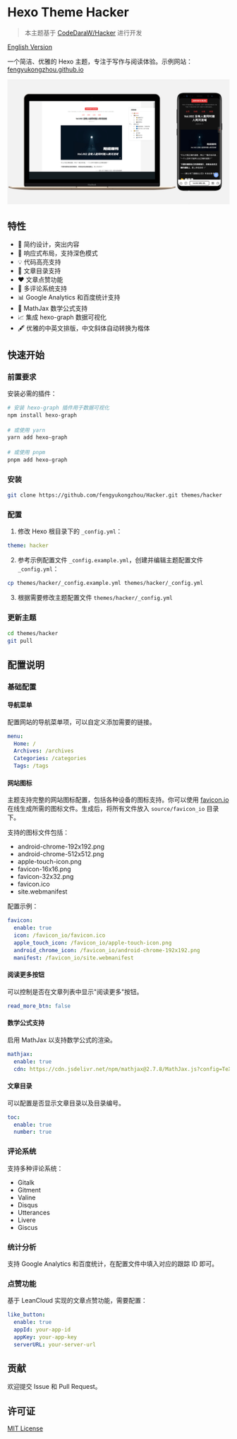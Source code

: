 # Hexo Theme Hacker

> 本主题基于 [CodeDaraW/Hacker](https://github.com/CodeDaraW/Hacker) 进行开发

[English Version](README_EN.md)

一个简洁、优雅的 Hexo 主题，专注于写作与阅读体验。示例网站：[fengyukongzhou.github.io](https://fengyukongzhou.github.io)

![Hacker主题预览](preview.png)

## 特性

- 🎨 简约设计，突出内容
- 📱 响应式布局，支持深色模式
- 💡 代码高亮支持
- 📑 文章目录支持
- ❤️ 文章点赞功能
- 💬 多评论系统支持
- 📊 Google Analytics 和百度统计支持
- 📝 MathJax 数学公式支持
- 📈 集成 hexo-graph 数据可视化
- 🖋 优雅的中英文排版，中文斜体自动转换为楷体

## 快速开始

### 前置要求

安装必需的插件：
```bash
# 安装 hexo-graph 插件用于数据可视化
npm install hexo-graph

# 或使用 yarn
yarn add hexo-graph

# 或使用 pnpm
pnpm add hexo-graph
```

### 安装

```bash
git clone https://github.com/fengyukongzhou/Hacker.git themes/hacker
```

### 配置

1. 修改 Hexo 根目录下的 `_config.yml`：
```yaml
theme: hacker
```

2. 参考示例配置文件 `_config.example.yml`，创建并编辑主题配置文件 `_config.yml`：
```bash
cp themes/hacker/_config.example.yml themes/hacker/_config.yml
```

3. 根据需要修改主题配置文件 `themes/hacker/_config.yml`

### 更新主题

```bash
cd themes/hacker
git pull
```

## 配置说明

### 基础配置

#### 导航菜单
配置网站的导航菜单项，可以自定义添加需要的链接。

```yaml
menu:
  Home: /
  Archives: /archives
  Categories: /categories
  Tags: /tags
```

#### 网站图标
主题支持完整的网站图标配置，包括各种设备的图标支持。你可以使用 [favicon.io](https://favicon.io/favicon-converter/) 在线生成所需的图标文件。生成后，将所有文件放入 `source/favicon_io` 目录下。

支持的图标文件包括：
- android-chrome-192x192.png
- android-chrome-512x512.png
- apple-touch-icon.png
- favicon-16x16.png
- favicon-32x32.png
- favicon.ico
- site.webmanifest

配置示例：
```yaml
favicon:
  enable: true
  icon: /favicon_io/favicon.ico
  apple_touch_icon: /favicon_io/apple-touch-icon.png
  android_chrome_icon: /favicon_io/android-chrome-192x192.png
  manifest: /favicon_io/site.webmanifest
```

#### 阅读更多按钮
可以控制是否在文章列表中显示"阅读更多"按钮。

```yaml
read_more_btn: false
```

#### 数学公式支持
启用 MathJax 以支持数学公式的渲染。

```yaml
mathjax:
  enable: true
  cdn: https://cdn.jsdelivr.net/npm/mathjax@2.7.8/MathJax.js?config=TeX-AMS-MML_HTMLorMML
```

#### 文章目录
可以配置是否显示文章目录以及目录编号。

```yaml
toc:
  enable: true
  number: true
```

### 评论系统

支持多种评论系统：
- Gitalk
- Gitment
- Valine
- Disqus
- Utterances
- Livere
- Giscus

### 统计分析

支持 Google Analytics 和百度统计，在配置文件中填入对应的跟踪 ID 即可。

### 点赞功能

基于 LeanCloud 实现的文章点赞功能，需要配置：
```yaml
like_button:
  enable: true
  appId: your-app-id
  appKey: your-app-key
  serverURL: your-server-url
```

## 贡献

欢迎提交 Issue 和 Pull Request。

## 许可证

[MIT License](LICENSE)